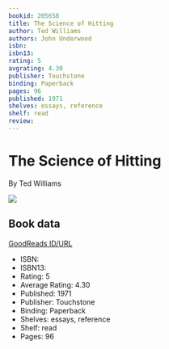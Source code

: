 ```yaml
---
bookid: 205658
title: The Science of Hitting
author: Ted Williams
authors: John Underwood
isbn: 
isbn13: 
rating: 5
avgrating: 4.30
publisher: Touchstone
binding: Paperback
pages: 96
published: 1971
shelves: essays, reference
shelf: read
review: 
---
```


# The Science of Hitting

By Ted Williams

![](https://i.gr-assets.com/images/S/compressed.photo.goodreads.com/books/1386924399l/205658.jpg)

## Book data

[GoodReads ID/URL](https://www.goodreads.com/book/show/205658)

- ISBN: 
- ISBN13: 
- Rating: 5
- Average Rating: 4.30
- Published: 1971
- Publisher: Touchstone
- Binding: Paperback
- Shelves: essays, reference
- Shelf: read
- Pages: 96

